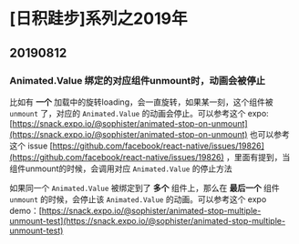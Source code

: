 # [日积跬步]系列之2019年

## 20190812

### Animated.Value 绑定的对应组件unmount时，动画会被停止

比如有 **一个** 加载中的旋转loading，会一直旋转，如果某一刻，这个组件被 `unmount` 了，对应的 `Animated.Value` 的动画会停止。可以参考这个 expo: [https://snack.expo.io/@sophister/animated-stop-on-unmount](https://snack.expo.io/@sophister/animated-stop-on-unmount)
 也可以参考这个 issue [https://github.com/facebook/react-native/issues/19826](https://github.com/facebook/react-native/issues/19826) ，里面有提到，当组件unmount的时候，会调用对应 `Animated.Value` 的停止方法

如果同一个 `Animated.Value`  被绑定到了 **多个** 组件上，那么在 **最后一个** 组件 `unmount` 的时候，会停止该 `Animated.Value` 的动画。可以参考这个 expo demo：[https://snack.expo.io/@sophister/animated-stop-multiple-unmount-test](https://snack.expo.io/@sophister/animated-stop-multiple-unmount-test)
